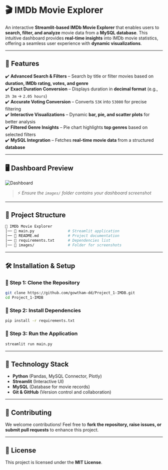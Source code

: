 # 🎬 IMDb Movie Explorer  

An interactive **Streamlit-based IMDb Movie Explorer** that enables users to **search, filter, and analyze** movie data from a **MySQL database**. This intuitive dashboard provides **real-time insights** into IMDb movie statistics, offering a seamless user experience with **dynamic visualizations**.

---

## 🚀 Features  
✔️ **Advanced Search & Filters** – Search by title or filter movies based on **duration, IMDb rating, votes, and genre**  
✔️ **Exact Duration Conversion** – Displays duration in **decimal format** (e.g., `2h 3m` → `2.05 hours`)  
✔️ **Accurate Voting Conversion** – Converts `53K` into `53000` for precise filtering  
✔️ **Interactive Visualizations** – Dynamic **bar, pie, and scatter plots** for better analysis  
✔️ **Filtered Genre Insights** – Pie chart highlights **top genres** based on selected filters  
✔️ **MySQL Integration** – Fetches **real-time movie data** from a structured **database**  

---

## 🖥️ Dashboard Preview  
![Dashboard](images/dashboard.png)  

> ⚡ *Ensure the `images/` folder contains your dashboard screenshot*  

---

## 📂 Project Structure  
```bash
📁 IMDb Movie Explorer
│── 📄 main.py               # Streamlit application
│── 📄 README.md             # Project documentation
│── 📄 requirements.txt      # Dependencies list
│── 📁 images/               # Folder for screenshots
```

---

## 🛠 Installation & Setup  
### 🔹 Step 1: Clone the Repository  
```sh
git clone https://github.com/gowtham-dd/Project_1-IMDB.git
cd Project_1-IMDB
```

### 🔹 Step 2: Install Dependencies  
```sh
pip install -r requirements.txt
```

### 🔹 Step 3: Run the Application  
```sh
streamlit run main.py
```

---

## 🔧 Technology Stack  
- **Python** (Pandas, MySQL Connector, Plotly)  
- **Streamlit** (Interactive UI)  
- **MySQL** (Database for movie records)  
- **Git & GitHub** (Version control and collaboration)  

---

## 🤝 Contributing  
We welcome contributions! Feel free to **fork the repository, raise issues, or submit pull requests** to enhance this project.

---

## 📜 License  
This project is licensed under the **MIT License**.

